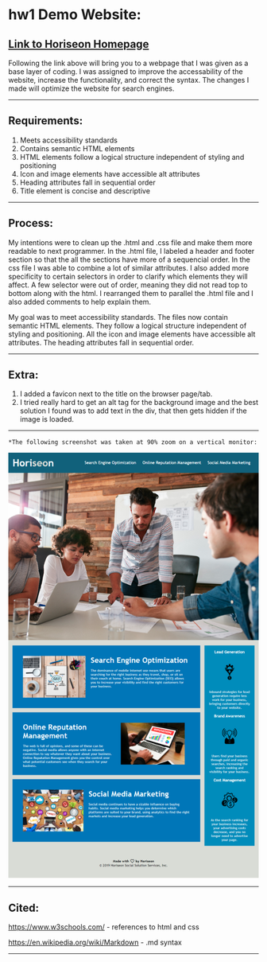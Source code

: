 hw1 Demo Website:
=======
[Link to Horiseon Homepage](https://kashane1.github.io/hw1/)
-----------
Following the link above will bring you to a webpage that I was given as a base layer of coding. I was assigned to improve the accessability of the website, increase the functionality, and correct the syntax. The changes I made will optimize the website for search engines.

-----------
Requirements:
-----------

1. Meets accessibility standards
2. Contains semantic HTML elements
3. HTML elements follow a logical structure independent of styling and positioning
4. Icon and image elements have accessible alt attributes
5. Heading attributes fall in sequential order
6. Title element is concise and descriptive

-----------
Process:
-----------
My intentions were to clean up the .html and .css file and make them more readable to next programmer. In the .html file, I labeled a header and footer section so that the all the sections have more of a sequencial order. In the css file I was able to combine a lot of similar attributes. I also added more specificity to certain selectors in order to clarify which elements they will affect. A few selector were out of order, meaning they did not read top to bottom along with the html. I rearranged them to parallel the .html file and I also added comments to help explain them. 

My goal was to meet accessibility standards. The files now contain semantic HTML elements. They follow a logical structure independent of styling and positioning. All the icon and image elements have accessible alt attributes. The heading attributes fall in sequential order.

-----------
Extra:
-----------
1. I added a favicon next to the title on the browser page/tab.
2. I tried really hard to get an alt tag for the background image and the best solution I found was to add text in the div, that then gets hidden if the image is loaded. 

-----------
```
*The following screenshot was taken at 90% zoom on a vertical monitor:
```
![Image](./assets/images/hw1screenshot.png "screenshot of Horiseon Homepage")

-----------
Cited:
-----------
https://www.w3schools.com/ - references to html and css

https://en.wikipedia.org/wiki/Markdown - .md syntax

-----------